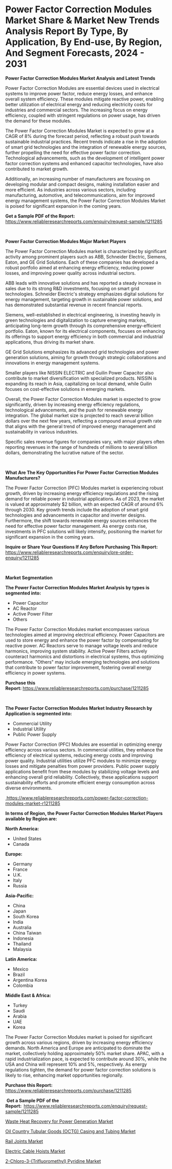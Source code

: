 <p><h1>Power Factor Correction Modules Market Share & Market New Trends Analysis Report By Type, By Application, By End-use, By Region, And Segment Forecasts, 2024 - 2031</h1></p><p><strong>Power Factor Correction Modules Market Analysis and Latest Trends</strong></p>
<p><p>Power Factor Correction Modules are essential devices used in electrical systems to improve power factor, reduce energy losses, and enhance overall system efficiency. These modules mitigate reactive power, enabling better utilization of electrical energy and reducing electricity costs for industries and commercial sectors. The increasing focus on energy efficiency, coupled with stringent regulations on power usage, has driven the demand for these modules.</p><p>The Power Factor Correction Modules Market is expected to grow at a CAGR of 8% during the forecast period, reflecting a robust push towards sustainable industrial practices. Recent trends indicate a rise in the adoption of smart grid technologies and the integration of renewable energy sources, further propelling the need for effective power factor correction. Technological advancements, such as the development of intelligent power factor correction systems and enhanced capacitor technologies, have also contributed to market growth.</p><p>Additionally, an increasing number of manufacturers are focusing on developing modular and compact designs, making installation easier and more efficient. As industries across various sectors, including manufacturing, automotive, and telecommunications, aim for improved energy management systems, the Power Factor Correction Modules Market is poised for significant expansion in the coming years.</p></p>
<p><strong>Get a Sample PDF of the Report:&nbsp;</strong> <a href="https://www.reliableresearchreports.com/enquiry/request-sample/1211285?utm_campaign=33&utm_medium=2&utm_source=Github&utm_content=ia&utm_term=27122024&utm_id=power-factor-correction-modules">https://www.reliableresearchreports.com/enquiry/request-sample/1211285</a></p>
<p>&nbsp;</p>
<p><strong>Power Factor Correction Modules Major Market Players</strong></p>
<p><p>The Power Factor Correction Modules market is characterized by significant activity among prominent players such as ABB, Schneider Electric, Siemens, Eaton, and GE Grid Solutions. Each of these companies has developed a robust portfolio aimed at enhancing energy efficiency, reducing power losses, and improving power quality across industrial sectors.</p><p>ABB leads with innovative solutions and has reported a steady increase in sales due to its strong R&D investments, focusing on smart grid technologies. Schneider Electric's strategy emphasizes digital solutions for energy management, targeting growth in sustainable power solutions, and has demonstrated substantial revenue in recent financial reports.</p><p>Siemens, well-established in electrical engineering, is investing heavily in green technologies and digitalization to capture emerging markets, anticipating long-term growth through its comprehensive energy-efficient portfolio. Eaton, known for its electrical components, focuses on enhancing its offerings to support energy efficiency in both commercial and industrial applications, thus driving its market share.</p><p>GE Grid Solutions emphasizes its advanced grid technologies and power generation solutions, aiming for growth through strategic collaborations and innovations in energy management systems.</p><p>Smaller players like NISSIN ELECTRIC and Guilin Power Capacitor also contribute to market diversification with specialized products. NISSIN is expanding its reach in Asia, capitalizing on local demand, while Guilin focuses on cost-effective solutions in emerging markets.</p><p>Overall, the Power Factor Correction Modules market is expected to grow significantly, driven by increasing energy efficiency regulations, technological advancements, and the push for renewable energy integration. The global market size is projected to reach several billion dollars over the next few years, reflecting a compound annual growth rate that aligns with the general trend of improved energy management and sustainability in various industries.</p><p>Specific sales revenue figures for companies vary, with major players often reporting revenues in the range of hundreds of millions to several billion dollars, demonstrating the lucrative nature of the sector.</p></p>
<p>&nbsp;</p>
<p><strong>What Are The Key Opportunities For Power Factor Correction Modules Manufacturers?</strong></p>
<p><p>The Power Factor Correction (PFC) Modules market is experiencing robust growth, driven by increasing energy efficiency regulations and the rising demand for reliable power in industrial applications. As of 2023, the market is valued at approximately $2 billion, with an expected CAGR of around 6% through 2030. Key growth trends include the adoption of smart grid technologies and advancements in capacitor and inverter designs. Furthermore, the shift towards renewable energy sources enhances the need for effective power factor management. As energy costs rise, investments in PFC solutions will likely intensify, positioning the market for significant expansion in the coming years.</p></p>
<p><strong>Inquire or Share Your Questions If Any Before Purchasing This Report:</strong> <a href="https://www.reliableresearchreports.com/enquiry/pre-order-enquiry/1211285?utm_campaign=33&utm_medium=2&utm_source=Github&utm_content=ia&utm_term=27122024&utm_id=power-factor-correction-modules">https://www.reliableresearchreports.com/enquiry/pre-order-enquiry/1211285</a></p>
<p>&nbsp;</p>
<p><strong>Market Segmentation</strong></p>
<p><strong>The Power Factor Correction Modules Market Analysis by types is segmented into:</strong></p>
<p><ul><li>Power Capacitor</li><li>AC Reactor</li><li>Active Power Filter</li><li>Others</li></ul></p>
<p><p>The Power Factor Correction Modules market encompasses various technologies aimed at improving electrical efficiency. Power Capacitors are used to store energy and enhance the power factor by compensating for reactive power. AC Reactors serve to manage voltage levels and reduce harmonics, improving system stability. Active Power Filters actively counteract harmonics and distortions in electrical systems, thus optimizing performance. "Others" may include emerging technologies and solutions that contribute to power factor improvement, fostering overall energy efficiency in power systems.</p></p>
<p><strong>Purchase this Report:&nbsp;</strong><a href="https://www.reliableresearchreports.com/purchase/1211285?utm_campaign=33&utm_medium=2&utm_source=Github&utm_content=ia&utm_term=27122024&utm_id=power-factor-correction-modules">https://www.reliableresearchreports.com/purchase/1211285</a></p>
<p>&nbsp;</p>
<p><strong>The Power Factor Correction Modules Market Industry Research by Application is segmented into:</strong></p>
<p><ul><li>Commercial Utility</li><li>Industrial Utility</li><li>Public Power Supply</li></ul></p>
<p><p>Power Factor Correction (PFC) Modules are essential in optimizing energy efficiency across various sectors. In commercial utilities, they enhance the efficiency of electrical systems, reducing energy costs and improving power quality. Industrial utilities utilize PFC modules to minimize energy losses and mitigate penalties from power providers. Public power supply applications benefit from these modules by stabilizing voltage levels and enhancing overall grid reliability. Collectively, these applications support sustainability efforts and promote efficient energy consumption across diverse environments.</p></p>
<p><a href="https://www.reliableresearchreports.com/power-factor-correction-modules-market-r1211285?utm_campaign=33&utm_medium=2&utm_source=Github&utm_content=ia&utm_term=27122024&utm_id=power-factor-correction-modules">&nbsp;https://www.reliableresearchreports.com/power-factor-correction-modules-market-r1211285</a></p>
<p><strong>In terms of Region, the Power Factor Correction Modules Market Players available by Region are:</strong></p>
<p>
    <p> <strong> North America: </strong>
        <ul>
            <li>United States</li>
            <li>Canada</li>
        </ul>
        </p> 
    <p> <strong> Europe: </strong>
        <ul>
            <li>Germany</li>
            <li>France</li>
            <li>U.K.</li>
            <li>Italy</li>
            <li>Russia</li>
        </ul>
        </p> 
    <p> <strong> Asia-Pacific: </strong>
        <ul>
            <li>China</li>
            <li>Japan</li>
            <li>South Korea</li>
            <li>India</li>
            <li>Australia</li>
            <li>China Taiwan</li>
            <li>Indonesia</li>
            <li>Thailand</li>
            <li>Malaysia</li>
        </ul>
        </p> 
    <p> <strong> Latin America: </strong>
        <ul>
            <li>Mexico</li>
            <li>Brazil</li>
            <li>Argentina Korea</li>
            <li>Colombia</li>
        </ul>
        </p> 
    <p> <strong> Middle East & Africa: </strong>
        <ul>
            <li>Turkey</li>
            <li>Saudi</li>
            <li>Arabia</li>
            <li>UAE</li>
            <li>Korea</li>
        </ul>
    </p>
    </p>
<p><p>The Power Factor Correction Modules market is poised for significant growth across various regions, driven by increasing energy efficiency demands. North America and Europe are anticipated to dominate the market, collectively holding approximately 50% market share. APAC, with a rapid industrialization pace, is expected to contribute around 30%, while the USA and China will represent 10% and 5%, respectively. As energy regulations tighten, the demand for power factor correction solutions is likely to rise, enhancing market opportunities regionally.</p></p>
<p><strong>Purchase this Report: </strong><a href="https://www.reliableresearchreports.com/purchase/1211285?utm_campaign=33&utm_medium=2&utm_source=Github&utm_content=ia&utm_term=27122024&utm_id=power-factor-correction-modules">https://www.reliableresearchreports.com/purchase/1211285</a></p>
<p>&nbsp;<strong>Get a Sample PDF of the Report:&nbsp;&nbsp;</strong><a href="https://www.reliableresearchreports.com/enquiry/request-sample/1211285?utm_campaign=33&utm_medium=2&utm_source=Github&utm_content=ia&utm_term=27122024&utm_id=power-factor-correction-modules">https://www.reliableresearchreports.com/enquiry/request-sample/1211285</a></p>
<p><strong></strong></p>
<p><p><a href="https://github.com/JakirUddin651/Market-Research-Report-List-1/blob/main/waste-heat-recovery-for-power-generation-market.md?utm_campaign=33&utm_medium=2&utm_source=Github&utm_content=ia&utm_term=27122024&utm_id=power-factor-correction-modules">Waste Heat Recovery for Power Generation Market</a></p><p><a href="https://github.com/arnoldannice0/Market-Research-Report-List-1/blob/main/oil-country-tubular-goods-octg-casing-and-tubing-market.md?utm_campaign=33&utm_medium=2&utm_source=Github&utm_content=ia&utm_term=27122024&utm_id=power-factor-correction-modules">Oil Country Tubular Goods (OCTG) Casing and Tubing Market</a></p><p><a href="https://github.com/justalichtenberger/Market-Research-Report-List-1/blob/main/rail-joints-market.md?utm_campaign=33&utm_medium=2&utm_source=Github&utm_content=ia&utm_term=27122024&utm_id=power-factor-correction-modules">Rail Joints Market</a></p><p><a href="https://github.com/bensemilia864/Market-Research-Report-List-1/blob/main/electric-cable-hoists-market.md?utm_campaign=33&utm_medium=2&utm_source=Github&utm_content=ia&utm_term=27122024&utm_id=power-factor-correction-modules">Electric Cable Hoists Market</a></p><p><a href="https://github.com/gerdabatiskzv9/Market-Research-Report-List-1/blob/main/2-chloro-3-trifluoromethyl-pyridine-market.md?utm_campaign=33&utm_medium=2&utm_source=Github&utm_content=ia&utm_term=27122024&utm_id=power-factor-correction-modules">2-Chloro-3-(Trifluoromethyl) Pyridine Market</a></p></p>